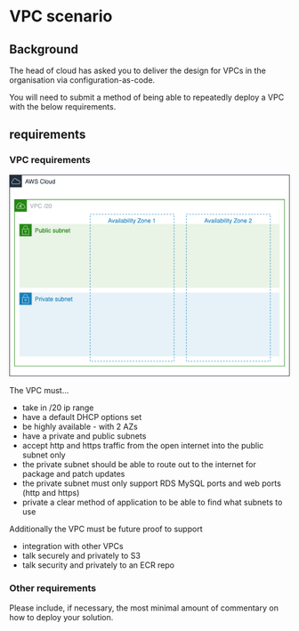 # VPC scenario 

## Background
The head of cloud has asked you to deliver the design for VPCs in the organisation via configuration-as-code.

You will need to submit a method of being able to repeatedly deploy a VPC with the below requirements. 

##  requirements

### VPC requirements

![vpc](vpc.png)


The VPC must...

* take in /20 ip range
* have a default DHCP options set
* be highly available - with 2 AZs
* have a private and public subnets 
* accept http and https traffic from the open internet into the public subnet only
* the private subnet should be able to route out to the internet for package and patch updates
* the private subnet must only support RDS MySQL ports and web ports (http and https)
* private a clear method of application to be able to find what subnets to use

Additionally the VPC must be future proof to support
* integration with other VPCs 
* talk securely and privately to S3
* talk security and privately to an ECR repo 


### Other requirements 

Please include, if necessary, the most minimal amount of commentary on how to deploy your solution.




